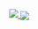 
<a href="https://github.com/florenciazabala/florenciazabala">
  <img align="rigth" src="https://github-readme-stats.vercel.app/api?username=florenciazabala&show_icons=true&text_color=FFFFFF&icon_color=FFFFFF&title_color=FFFFFF&bg_color=DEG,A46DB8,FF0066" />
</a>
<a href="https://github.com/florenciazabala/florenciazabala">
  <img align="center" src="https://github-readme-stats.vercel.app/api/top-langs/?username=florenciazabala&hide=ruby&layout=compact" />
</a>
